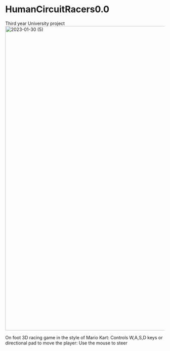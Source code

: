# HumanCircuitRacers0.0
Third year University project
<img width="960" alt="2023-01-30 (5)" src="https://user-images.githubusercontent.com/78236411/215489751-75feee49-c087-46e1-9d17-a04e3fcba83c.png">

On foot 3D racing game in the style of Mario Kart:
Controls W,A,S,D keys or directional pad to move the player:
Use the mouse to steer

